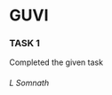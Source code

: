  <html>
<head>
<h1>GUVI</h1>
</head>
<body>
<h3>TASK 1</h3>
<p>Completed the given task</p>
<h6>L Somnath</h6>
</body>
</html>

